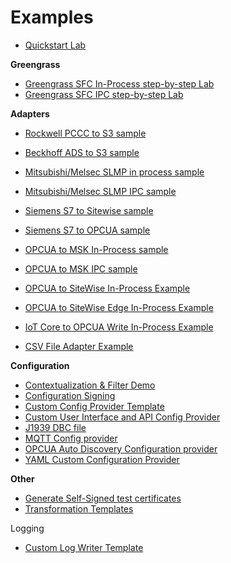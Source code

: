 # Examples


- [Quickstart Lab](../../README.md#quickstart-example)

**Greengrass**

- [Greengrass SFC In-Process step-by-step Lab](../../examples/greengrass-in-process/README.md)
- [Greengrass SFC IPC step-by-step Lab](../../examples/greengrass-ipc/README.md)

**Adapters**

- [Rockwell PCCC to S3 sample](../../examples/in-process-pccc-s3/README.md)
- [Beckhoff ADS to S3 sample](../../examples/in-process-ads-s3/README.md)

- [Mitsubishi/Melsec SLMP in process sample](../../examples/in-process-slmp-s3/README.md)
- [Mitsubishi/Melsec SLMP IPC sample](../../examples/ipc-slmp-s3/README.md)
- [Siemens S7 to Sitewise sample](../../examples/in-process-s7-sitewise/README.md)
- [Siemens S7 to OPCUA sample](../../examples/in-process-s7-opcua/README.md)

- [OPCUA to MSK In-Process sample](../../examples/in-process-opcua-msk/README.md)
- [OPCUA to MSK IPC sample](../../examples/ipc-opcua-msk/README.md)
- [OPCUA to SiteWise In-Process Example](../../examples/in-process-opcua-sitewise/README.md)
- [OPCUA to SiteWise Edge In-Process Example](../../examples/in-process-opcua-sitewiseedge/README.md)

- [IoT Core to OPCUA Write In-Process Example](../../examples/in-process-iot-core-opcua-write/README.md)

- [CSV File Adapter Example](../../examples/custom-adapter-csvfile/README.md)

**Configuration**

- [Contextualization & Filter Demo](../../examples/opcua-to-iot-using-filters/README.md)
- [Configuration Signing](../../examples/sign-sfc-config/README.md)
- [Custom Config Provider Template](../../examples/custom-config-provider/README.md)
- [Custom User Interface and API Config Provider](../../examples/custom-api-ui-config-provider/README.md)
- [J1939 DBC file](../../examples/j1939dbc/README.md)
- [MQTT Config provider](../../examples/mqtt-config-provider/README.md)
- [OPCUA Auto Discovery Configuration provider](../../examples/opcua-auto-discovery/README.md)
- [YAML Custom Configuration Provider](../../examples/yaml-custom-config-provider/README.md)

**Other**
- [Generate Self-Signed test certificates](../../examples/test-certificates/README.md)
- [Transformation Templates](../../examples/transformation-templates/README.md)

Logging
- [Custom Log Writer Template](../../examples/custom-log-writer/README.md)
